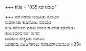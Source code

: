 +++
title = "035 ನಡೆ ನಡೆಯ"

+++
ನಡೆ ನಡೆಯ ಬಂಧಿಸಿತು ನೋಟವ  
ನುಡುಗಿಸಿತು ಕುಡಿನೋಟ ಸಖಿಯರ  
ನುಡಿ ಸಮೇಳದ ಮಾತು ಮನುಜರ ಮಾತ ಮಾಣಿಸಿತು  
ಕೆಡಿಸಿತಧರದ ರಾಗ ರಾಗವ  
ಬಡತನವ ಹೆಚ್ಚಿಸಿತು ನಡುವಿನ  
ಬಡತನವು ವಿಟಜನಕೆನಲು ನಡೆತಂದಳಿಂದುಮುಖಿ     ॥35॥
